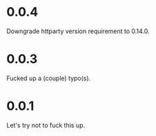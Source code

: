 # 0.0.4

Downgrade httparty version requirement to 0.14.0.

# 0.0.3

Fucked up a (couple) typo(s).

# 0.0.1

Let's try not to fuck this up.
